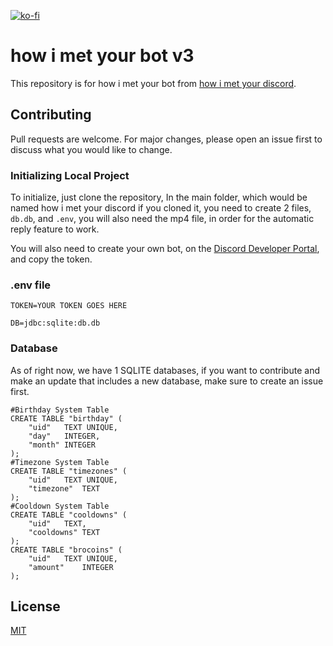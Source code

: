 [![ko-fi](https://ko-fi.com/img/githubbutton_sm.svg)](https://ko-fi.com/X8X7E2ECO)

# how i met your bot v3

This repository is for how i met your bot from [how i met your discord](https://discord.gg/himym).

## Contributing

Pull requests are welcome. For major changes, please open an issue first to discuss what you would like to change.

### Initializing Local Project

To initialize, just clone the repository, In the main folder, which would be named how i met your discord if you cloned
it, you need to create 2 files, `db.db`, and `.env`, you will also need the mp4 file, in order for the automatic reply
feature to work.

You will also need to create your own bot, on the [Discord Developer Portal](https://discord.com/developers), and copy
the token.

### .env file

```
TOKEN=YOUR TOKEN GOES HERE

DB=jdbc:sqlite:db.db
```

### Database

As of right now, we have 1 SQLITE databases, if you want to contribute and make an update that includes a new database,
make sure to create an issue first.

```
#Birthday System Table
CREATE TABLE "birthday" (
	"uid"	TEXT UNIQUE,
	"day"	INTEGER,
	"month"	INTEGER
);
#Timezone System Table
CREATE TABLE "timezones" (
	"uid"	TEXT UNIQUE,
	"timezone"	TEXT
);
#Cooldown System Table
CREATE TABLE "cooldowns" (
	"uid"	TEXT,
	"cooldowns"	TEXT
);
CREATE TABLE "brocoins" (
	"uid"	TEXT UNIQUE,
	"amount"	INTEGER
);

```

## License

[MIT](https://choosealicense.com/licenses/mit/)
